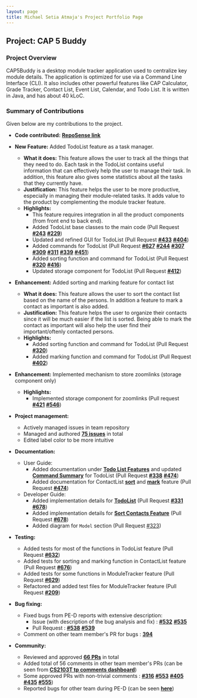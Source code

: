 ```yaml
---
layout: page
title: Michael Setia Atmaja's Project Portfolio Page
---
```

## Project: CAP 5 Buddy
### Project Overview
CAP5Buddy is a desktop module tracker application used to centralize key module details.
The application is  optimized for use via a Command Line Interface (CLI). It also includes other
powerful features like CAP Calculator, Grade Tracker, Contact List, Event List, Calendar, and Todo List.
It is written in Java, and has about 40 kLoC.
### Summary of Contributions
Given below are my contributions to the project.

* **Code contributed:** [**RepoSense link**](https://nus-cs2103-ay2021s1.github.io/tp-dashboard/#breakdown=true&search=michael-setia)

* **New Feature:** Added TodoList feature as a task manager.
  * **What it does:** This feature allows the user to track all the things that they need to do. Each task in the TodoList
  contains useful information that can effectively help the user to manage their task. In addition, this feature also gives
  some statistics about all the tasks that they currently have.
  * **Justification:** This feature helps the user to be more productive, especially in managing their module-related tasks.
  It adds value to the product by complementing the module tracker feature. 
  * **Highlights:** 
    * This feature requires integration in all the product components (from front end to back end).
    * Added TodoList base classes to the main code (Pull Request 
    [**#243**](https://github.com/AY2021S1-CS2103T-F12-3/tp/pull/243) 
    [**#229**](https://github.com/AY2021S1-CS2103T-F12-3/tp/pull/229))
    * Updated and refined GUI for TodoList (Pull Request 
    [**#433**](https://github.com/AY2021S1-CS2103T-F12-3/tp/pull/433)
    [**#404**](https://github.com/AY2021S1-CS2103T-F12-3/tp/pull/404))
    * Added commands for TodoList (Pull Request 
    [**#627**](https://github.com/AY2021S1-CS2103T-F12-3/tp/pull/627)
    [**#244**](https://github.com/AY2021S1-CS2103T-F12-3/tp/pull/244)
    [**#307**](https://github.com/AY2021S1-CS2103T-F12-3/tp/pull/307)
    [**#309**](https://github.com/AY2021S1-CS2103T-F12-3/tp/pull/309)
    [**#311**](https://github.com/AY2021S1-CS2103T-F12-3/tp/pull/311)
    [**#339**](https://github.com/AY2021S1-CS2103T-F12-3/tp/pull/339)
    [**#451**](https://github.com/AY2021S1-CS2103T-F12-3/tp/pull/451))
    * Added sorting function and command for TodoList (Pull Request 
    [**#320**](https://github.com/AY2021S1-CS2103T-F12-3/tp/pull/320)
    [**#416**](https://github.com/AY2021S1-CS2103T-F12-3/tp/pull/416))
    * Updated storage component for TodoList (Pull Request 
    [**#412**](https://github.com/AY2021S1-CS2103T-F12-3/tp/pull/412))

* **Enhancement:** Added sorting and marking feature for contact list
  * **What it does:** This feature allows the user to sort the contact list based on the name of the persons. In addition
  a feature to mark a contact as important is also added.
  * **Justification:** This feature helps the user to organize their contacts since it will be much easier if the list
  is sorted. Being able to mark the contact as important will also help the user find their important/oftenly contacted persons.
  * **Highlights:**
    * Added sorting function and command for TodoList (Pull Request 
    [**#320**](https://github.com/AY2021S1-CS2103T-F12-3/tp/pull/320))
    * Added marking function and command for TodoList (Pull Request 
    [**#402**](https://github.com/AY2021S1-CS2103T-F12-3/tp/pull/402))

* **Enhancement:** Implemented mechanism to store zoomlinks (storage component only)
  * **Highlights:**
    * Implemented storage component for zoomlinks (Pull request 
    [**#421**](https://github.com/AY2021S1-CS2103T-F12-3/tp/pull/421)
    [**#546**](https://github.com/AY2021S1-CS2103T-F12-3/tp/pull/546))

* **Project management:**
  * Actively managed issues in team repository
  * Managed and authored [**75 issues**](https://github.com/AY2021S1-CS2103T-F12-3/tp/issues?q=+is%3Aissue+author%3Amichael-setia+) in total
  * Edited label color to be more intuitive

* **Documentation:**
  * User Guide:
    * Added documentation under [**Todo List Features**](https://ay2021s1-cs2103t-f12-3.github.io/tp/UserGuide.html#todo-list-features) and updated [**Command Summary**](https://ay2021s1-cs2103t-f12-3.github.io/tp/UserGuide.html#command-summary-for-todo-list) for TodoList
    (Pull Request [**#338**](https://github.com/AY2021S1-CS2103T-F12-3/tp/pull/338)
    [**#474**](https://github.com/AY2021S1-CS2103T-F12-3/tp/pull/474))
    * Added documentation for ContactList [**sort**](https://ay2021s1-cs2103t-f12-3.github.io/tp/UserGuide.html#sorting-contacts-sortcontact) and [**mark**](https://ay2021s1-cs2103t-f12-3.github.io/tp/UserGuide.html#marking-contacts-as-important-importantcontact) feature 
    (Pull Request [**#474**](https://github.com/AY2021S1-CS2103T-F12-3/tp/pull/474))
  * Developer Guide:
    * Added implementation details for [**TodoList**](https://ay2021s1-cs2103t-f12-3.github.io/tp/DeveloperGuide.html#todo-list)
    (Pull Request [**#331**](https://github.com/AY2021S1-CS2103T-F12-3/tp/pull/331)
    [**#678**](https://github.com/AY2021S1-CS2103T-F12-3/tp/pull/678))
    * Added implementation details for [**Sort Contacts Feature**](https://ay2021s1-cs2103t-f12-3.github.io/tp/DeveloperGuide.html#sort-contacts-feature) 
    (Pull Request [**#678**](https://github.com/AY2021S1-CS2103T-F12-3/tp/pull/678))
    * Added diagram for `Model` section (Pull Request [#323](https://github.com/AY2021S1-CS2103T-F12-3/tp/pull/323))

* **Testing:**
  * Added tests for most of the functions in TodoList feature (Pull Request 
  [**#632**](https://github.com/AY2021S1-CS2103T-F12-3/tp/pull/632))
  * Added tests for sorting and marking function in ContactList feature (Pull Request 
  [**#676**](https://github.com/AY2021S1-CS2103T-F12-3/tp/pull/676))
  * Added tests for some functions in ModuleTracker feature (Pull Request 
  [**#629**](https://github.com/AY2021S1-CS2103T-F12-3/tp/pull/629))
  * Refactored and added test files for ModuleTracker feature (Pull Request 
  [**#209**](https://github.com/AY2021S1-CS2103T-F12-3/tp/pull/209))

* **Bug fixing:**
  * Fixed bugs from PE-D reports with extensive description:
    * Issue (with description of the bug analysis and fix) : 
    [**#532**](https://github.com/AY2021S1-CS2103T-F12-3/tp/pull/532)
    [**#535**](https://github.com/AY2021S1-CS2103T-F12-3/tp/pull/535)
    * Pull Request :
    [**#538**](https://github.com/AY2021S1-CS2103T-F12-3/tp/pull/538)
    [**#539**](https://github.com/AY2021S1-CS2103T-F12-3/tp/pull/539)
  * Comment on other team member's PR for bugs : [**394**](https://github.com/AY2021S1-CS2103T-F12-3/tp/pull/394)

* **Community:**
  * Reviewed and approved [**66 PRs**](https://github.com/AY2021S1-CS2103T-F12-3/tp/pulls?q=is%3Apr+reviewed-by%3A%40me) in total
  * Added total of 56 comments in other team member's PRs (can be seen from [**CS2103T tp comments dashboard**](https://nus-cs2103-ay2021s1.github.io/dashboards/contents/tp-comments.html))
  * Some approved PRs with non-trivial comments : 
  [**#316**](https://github.com/AY2021S1-CS2103T-F12-3/tp/pull/316)
  [**#553**](https://github.com/AY2021S1-CS2103T-F12-3/tp/pull/553)
  [**#405**](https://github.com/AY2021S1-CS2103T-F12-3/tp/pull/405)
  [**#435**](https://github.com/AY2021S1-CS2103T-F12-3/tp/pull/435)
  [**#555**](https://github.com/AY2021S1-CS2103T-F12-3/tp/pull/555))
  * Reported bugs for other team during PE-D (can be seen [**here**](https://github.com/michael-setia/ped/issues))
